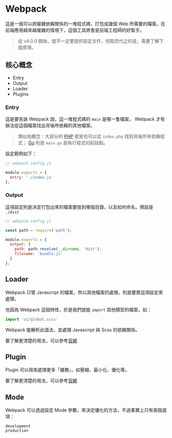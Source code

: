 # Webpack

這是一個可以把複雜依賴關係的一堆程式碼，打包成幾個 Web 所需要的檔案。在前端應用越來越複雜的情境下，這個工具將會是前端工程師的好幫手。

> 從 v4.0.0 開始，就不一定要提供設定文件，但取而代之的是，需要了解下面原理。

## 核心概念

* Entry
* Output
* Loader
* Plugins

### Entry

這是要告訴 Webpack 說，這一堆程式碼的 `main` 是哪一隻檔案， Webpack 才有辦法從這個檔案找出背後所依賴的其他檔案。

> 類似地概念：大部分的 [PHP](/pdl/php) 框架也可以從 `index.php` 找到背後所有依賴程式； [Go](/pdl/go) 則是 `main.go` 是執行程式的起始點。

設定範例如下：

```javascript
// webpack.config.js

module.exports = {
  entry: './index.js'
};
```

### Output

這項設定則是決定打包出來的檔案要放到哪個目錄，以及如何命名。預設是 `./dist`

```javascript
// webpack.config.js

const path = require('path');

module.exports = {
  output: {
    path: path.resolve(__dirname, 'dist'),
    filename: 'bundle.js'
  }
};
```

## Loader

Webpack 只管 Javascript 的檔案，所以其他檔案的處理，則是要靠這項設定來處理。

也因為 Webpack 這個特性，於是我們就能 `import` 其他類型的檔案，如：

```javascript
import 'ui/global.scss'
```

Webpack 能解析此語法，並處理 Javascript 與 Scss 的依賴關係。

要了解更清楚的用法，可以參考[官網](https://webpack.js.org/concepts/loaders/)

## Plugin

Plugin 可以用來處理更多「雜務」，如壓縮、最小化、優化等。

要了解更清楚的用法，可以參考[官網](https://webpack.js.org/concepts/plugins/)

## Mode

Webpack 可以透過設定 Mode 參數，來決定優化的方法，不過事實上只有兩個選項：

```
development
production
```
